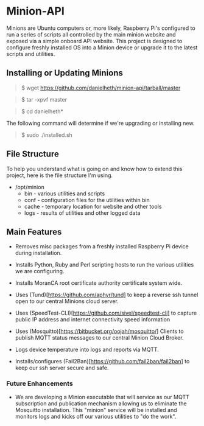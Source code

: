 # Minion-API
Minions are Ubuntu computers or, more likely, Raspberry Pi's configured to run a series of scripts all controlled by the main minion website and exposed via a simple onboard API website.  This project is designed to configure freshly installed OS into a Minion device or upgrade it to the latest scripts and utilities.


## Installing or Updating Minions

>$ wget https://github.com/danielheth/minion-api/tarball/master

>$ tar -xpvf master

>$ cd danielheth*

The following command will determine if we're upgrading or installing new.

>$ sudo ./installed.sh


## File Structure
To help you understand what is going on and know how to extend this project, here is the file structure I'm using.

- /opt/minion
  - bin - various utilities and scripts
  - conf - configuration files for the utilities within bin
  - cache - temporary location for website and other tools
  - logs - results of utilities and other logged data


## Main Features

* Removes misc packages from a freshly installed Raspberry Pi device during installation.

* Installs Python, Ruby and Perl scripting hosts to run the various utilities we are configuring.

* Installs MoranCA root certificate authority certificate system wide.

* Uses (Tund)[https://github.com/aphyr/tund] to keep a reverse ssh tunnel open to our central Minions cloud server.

* Uses (SpeedTest-CLI)[https://github.com/sivel/speedtest-cli] to capture public IP address and internet connectivity speed information

* Uses (Mosquitto)[https://bitbucket.org/oojah/mosquitto/] Clients to publish MQTT status messages to our central Minion Cloud Broker.

* Logs device temperature into logs and reports via MQTT.

* Installs/configures (Fail2Ban)[https://github.com/fail2ban/fail2ban] to keep our ssh server secure and safe.

### Future Enhancements

* We are developing a Minion executable that will service as our MQTT subscription and publication mechanism allowing us to eliminate the Mosquitto installation.  This "minion" service will be installed and monitors logs and kicks off our various utilities to "do the work".


